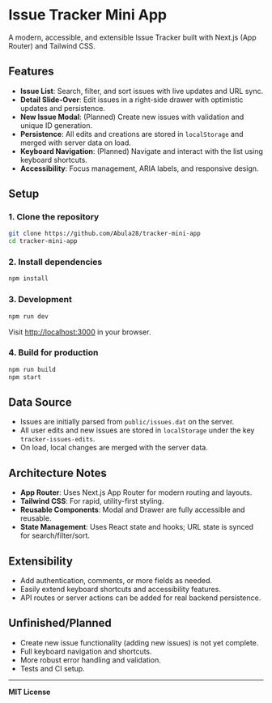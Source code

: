 # Issue Tracker Mini App

A modern, accessible, and extensible Issue Tracker built with Next.js (App Router) and Tailwind CSS.

## Features

- **Issue List**: Search, filter, and sort issues with live updates and URL sync.
- **Detail Slide-Over**: Edit issues in a right-side drawer with optimistic updates and persistence.
- **New Issue Modal**: (Planned) Create new issues with validation and unique ID generation.
- **Persistence**: All edits and creations are stored in `localStorage` and merged with server data on load.
- **Keyboard Navigation**: (Planned) Navigate and interact with the list using keyboard shortcuts.
- **Accessibility**: Focus management, ARIA labels, and responsive design.

## Setup

### 1. Clone the repository

```sh
git clone https://github.com/Abula28/tracker-mini-app
cd tracker-mini-app
```

### 2. Install dependencies

```sh
npm install
```

### 3. Development

```sh
npm run dev
```

Visit [http://localhost:3000](http://localhost:3000) in your browser.

### 4. Build for production

```sh
npm run build
npm start
```

## Data Source

- Issues are initially parsed from `public/issues.dat` on the server.
- All user edits and new issues are stored in `localStorage` under the key `tracker-issues-edits`.
- On load, local changes are merged with the server data.

## Architecture Notes

- **App Router**: Uses Next.js App Router for modern routing and layouts.
- **Tailwind CSS**: For rapid, utility-first styling.
- **Reusable Components**: Modal and Drawer are fully accessible and reusable.
- **State Management**: Uses React state and hooks; URL state is synced for search/filter/sort.

## Extensibility

- Add authentication, comments, or more fields as needed.
- Easily extend keyboard shortcuts and accessibility features.
- API routes or server actions can be added for real backend persistence.

## Unfinished/Planned

- Create new issue functionality (adding new issues) is not yet complete.
- Full keyboard navigation and shortcuts.
- More robust error handling and validation.
- Tests and CI setup.

---

**MIT License**
